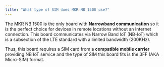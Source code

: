 ```yaml
---
title: "What type of SIM does MKR NB 1500 use?"
---
```


The MKR NB 1500 is the only board with **Narrowband communication** so it is the perfect choice for devices in remote locations without an Internet connection. This board communicates via Narrow Band IoT (NB-IoT) which is a subsection of the LTE standard with a limited bandwidth (200KHz).

Thus, this board requires a SIM card from a **compatible mobile carrier** providing NB IoT service and the type of SIM this board fits is the 3FF (AKA Micro-SIM) format.

